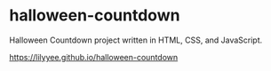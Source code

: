 # halloween-countdown
Halloween Countdown project written in HTML, CSS, and JavaScript.

https://lilyyee.github.io/halloween-countdown
